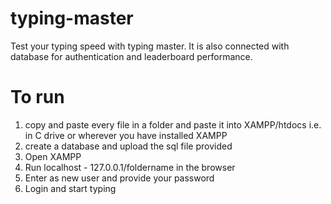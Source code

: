 # typing-master
Test your typing speed with typing master. It is also connected with database for authentication and leaderboard performance.

# To run
1. copy and paste every file in a folder and paste it into XAMPP/htdocs i.e. in C drive or wherever you have installed XAMPP
2. create a database and upload the sql file provided
3. Open XAMPP
4. Run localhost - 127.0.0.1/foldername in the browser
5. Enter as new user and provide your password
6. Login and start typing
